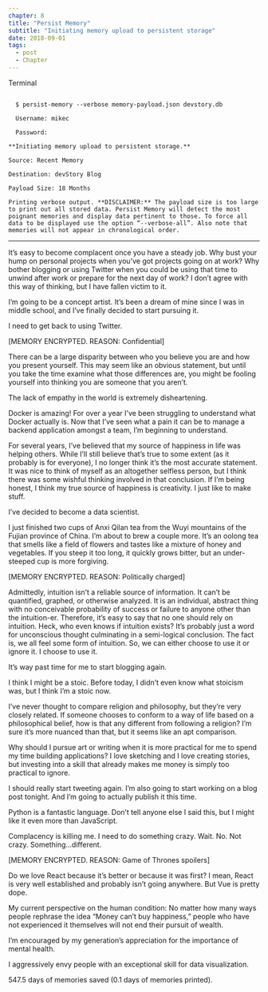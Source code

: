 ```yaml
---
chapter: 8
title: "Persist Memory"
subtitle: "Initiating memory upload to persistent storage"
date: 2018-09-01
tags:
  - post
  - Chapter
---
```


Terminal

<code>
  $ persist-memory --verbose memory-payload.json devstory.db<br>
  Username: mikec<br>
  Password:
</code>

<code>
**Initiating memory upload to persistent storage.**<br>
Source: Recent Memory<br>
Destination: devStory Blog<br>
Payload Size: 18 Months
</code>

<code>
Printing verbose output. **DISCLAIMER:** The payload size is too large to print out all stored data. Persist Memory will detect the most poignant memories and display data pertinent to those. To force all data to be displayed use the option “--verbose-all”. Also note that memories will not appear in chronological order.
</code>

-------------------------------------------------------------

It’s easy to become complacent once you have a steady job. Why bust your hump on personal projects when you’ve got projects going on at work? Why bother blogging or using Twitter when you could be using that time to unwind after work or prepare for the next day of work? I don’t agree with this way of thinking, but I have fallen victim to it.

I’m going to be a concept artist. It’s been a dream of mine since I was in middle school, and I’ve finally decided to start pursuing it.

I need to get back to using Twitter.

[MEMORY ENCRYPTED. REASON: Confidential]

There can be a large disparity between who you believe you are and how you present yourself. This may seem like an obvious statement, but until you take the time examine what those differences are, you might be fooling yourself into thinking you are someone that you aren’t.

The lack of empathy in the world is extremely disheartening.

Docker is amazing! For over a year I’ve been struggling to understand what Docker actually is. Now that I’ve seen what a pain it can be to manage a backend application amongst a team, I’m beginning to understand.

For several years, I’ve believed that my source of happiness in life was helping others.  While I’ll still believe that’s true to some extent (as it probably is for everyone), I no longer think it’s the most accurate statement. It was nice to think of myself as an altogether selfless person, but I think there was some wishful thinking involved in that conclusion. If I’m being honest, I think my true source of happiness is creativity. I just like to make stuff.

I’ve decided to become a data scientist.

I just finished two cups of Anxi Qilan tea from the Wuyi mountains of the Fujian province of China. I’m about to brew a couple more. It’s an oolong tea that smells like a field of flowers and tastes like a mixture of honey and vegetables. If you steep it too long, it quickly grows bitter, but an under-steeped cup is more forgiving.

[MEMORY ENCRYPTED. REASON: Politically charged]

Admittedly, intuition isn’t a reliable source of information. It can’t be quantified, graphed, or otherwise analyzed. It is an individual, abstract thing with no conceivable probability of success or failure to anyone other than the intuition-er. Therefore, it’s easy to say that no one should rely on intuition. Heck, who even knows if intuition exists? It’s probably just a word for unconscious thought culminating in a semi-logical conclusion. The fact is, we all feel some form of intuition. So, we can either choose to use it or ignore it. I choose to use it.

It’s way past time for me to start blogging again.

I think I might be a stoic. Before today, I didn’t even know what stoicism was, but I think I’m a stoic now.

I’ve never thought to compare religion and philosophy, but they’re very closely related. If someone chooses to conform to a way of life based on a philosophical belief, how is that any different from following a religion? I’m sure it’s more nuanced than that, but it seems like an apt comparison.

Why should I pursue art or writing when it is more practical for me to spend my time building applications? I love sketching and I love creating stories, but investing into a skill that already makes me money is simply too practical to ignore.

I should really start tweeting again. I’m also going to start working on a blog post tonight. And I’m going to actually publish it this time.

Python is a fantastic language. Don’t tell anyone else I said this, but I might like it even more than JavaScript.

Complacency is killing me. I need to do something crazy. Wait. No. Not crazy. Something...different.

[MEMORY ENCRYPTED. REASON: Game of Thrones spoilers]

Do we love React because it’s better or because it was first? I mean, React is very well established and probably isn’t going anywhere. But Vue is pretty dope.

My current perspective on the human condition: No matter how many ways people rephrase the idea “Money can’t buy happiness,” people who have not experienced it themselves will not end their pursuit of wealth.

I’m encouraged by my generation’s appreciation for the importance of mental health.

I aggressively envy people with an exceptional skill for data visualization.

547.5 days of memories saved (0.1 days of memories printed).
